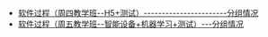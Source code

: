 - [软件过程（周四教学班--H5+测试）-----------------------分组情况](https://github.com/onest-qile/Software-Process/tree/master/%E8%BD%AF%E4%BB%B6%E8%BF%87%E7%A8%8B%EF%BC%88%E5%91%A8%E5%9B%9B%E6%95%99%E5%AD%A6%E7%8F%AD--H5%2B%E6%B5%8B%E8%AF%95%EF%BC%89)
- [软件过程（周五教学班--智能设备+机器学习+测试）---分组情况](https://github.com/onest-qile/Software-Process/tree/master/%E8%BD%AF%E4%BB%B6%E8%BF%87%E7%A8%8B%EF%BC%88%E5%91%A8%E4%BA%94%E6%95%99%E5%AD%A6%E7%8F%AD--%E6%99%BA%E8%83%BD%E8%AE%BE%E5%A4%87%2B%E6%9C%BA%E5%99%A8%E5%AD%A6%E4%B9%A0%2B%E6%B5%8B%E8%AF%95%EF%BC%89)